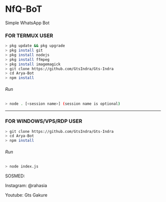 # NfQ-BoT
Simple WhatsApp Bot

### FOR TERMUX USER
```bash
> pkg update && pkg upgrade
> pkg install git
> pkg install nodejs
> pkg install ffmpeg
> pkg install imagemagick
> git clone https://github.com/GtsIndra/Gts-Indra
> cd Arya-Bot
> npm install
```
###### Run
```bash
> node . [<session name>] (session name is optional)
```

---------

### FOR WINDOWS/VPS/RDP USER
```bash
> git clone https://github.com/GtsIndra/Gts-Indra
> cd Arya-Bot
> npm install
```
###### Run
```bash
> node index.js
```
 SOSMED:
 
 Instagram: @rahasia
 
 Youtube: Gts Gakure
